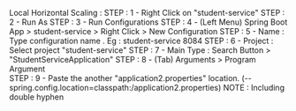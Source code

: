 Local Horizontal Scaling : 
STEP : 1 - Right Click on "student-service"
STEP : 2 - Run As
STEP : 3 - Run Configurations
STEP : 4 - (Left Menu) Spring Boot App > student-service > Right Click > New Configuration 
STEP : 5 - Name      : Type configuration name . Eg : student-service 8084
STEP : 6 - Project   : Select project "student-service"
STEP : 7 - Main Type : Search Button > "StudentServiceApplication"
STEP : 8 - (Tab) Arguments > Program Argument  
STEP : 9 - Paste the another "application2.properties" location. (--spring.config.location=classpath:/application2.properties)
NOTE : Including double hyphen
